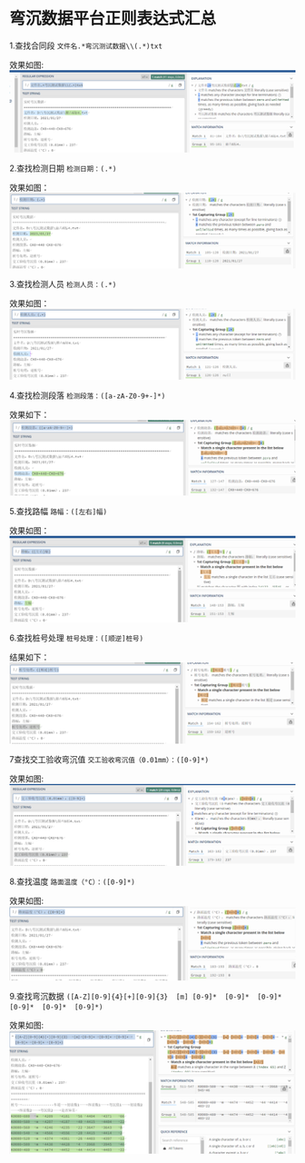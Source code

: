 # 弯沉数据平台正则表达式汇总
1.查找合同段
`文件名.*弯沉测试数据\\(.*)txt`

效果如图:
![输入图片说明](/imgs/2022-11-03/MC984q1F57tgfO6B.png)

2.查找检测日期
`检测日期：(.*)`

效果如图：
![输入图片说明](/imgs/2022-11-03/KqYbwIREPrR2oXkK.png)

3.查找检测人员
`检测人员：(.*)`

效果如图：
![输入图片说明](/imgs/2022-11-03/9lZ1ahreiGalrMyR.png)

4.查找检测段落
`检测段落：([a-zA-Z0-9+-]*)`

效果如下：
![输入图片说明](/imgs/2022-11-03/76yZtvcarzl3YY5j.png)


5.查找路幅
`路幅：([左右]幅)`

效果如图：
![输入图片说明](/imgs/2022-11-03/r3vaoNiWBgiwWUQl.png)

6.查找桩号处理
`桩号处理：([顺逆]桩号)`


结果如下：
![输入图片说明](/imgs/2022-11-03/dcmEjZy7wXshp9J9.png)

7查找交工验收弯沉值
`交工验收弯沉值（0.01mm）：([0-9]*)`

效果如图:
![输入图片说明](/imgs/2022-11-03/m6NbExf1hjYVXQRj.png)

8.查找温度
`路面温度（°C）：([0-9]*)`

效果如图:
![输入图片说明](/imgs/2022-11-03/glwgH1Ef8prSJnZ5.png)

9.查找弯沉数据
`([A-Z][0-9]{4}[+][0-9]{3}	[m]	[0-9]*	[0-9]*	[0-9]*	[0-9]*	[0-9]*	[0-9]*)`

效果如图:
![输入图片说明](/imgs/2022-11-03/LFN82vK7g0YETsKQ.png)
<!--stackedit_data:
eyJoaXN0b3J5IjpbNzUwOTUyMDQ1LC0xMDQyNDUzMzQ5LC0zNj
czNDY4MzAsNjc5NDczNjc1XX0=
-->
